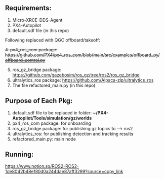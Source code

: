 ## Requirements:

1. Micro-XRCE-DDS-Agent
2. PX4-Autopilot
3. default.sdf file (in this repo)

Following replaced with QGC offboard/takeoff:

<strike> 4. px4_ros_com package: https://github.com/PX4/px4_ros_com/blob/main/src/examples/offboard_py/offboard_control.py </strike>

5. ros_gz_bridge package: https://github.com/gazebosim/ros_gz/tree/ros2/ros_gz_bridge
6. ultralytics_ros package: https://github.com/Alpaca-zip/ultralytics_ros
7. The file refactored_main.py (in this repo)


## Purpose of Each Pkg:

1. default.sdf file to be replaced in folder:  <b> ~/PX4-Autopilot/Tools/simulation/gz/worlds </b>
2. px4_ros_com package: for onboarding <br>
3. ros_gz_bridge package: for publishing gz topics to --> ros2 <br>
6. ultralytics_ros: for publishing detection and tracking results <br>
7. refactored_main.py: main node

## Running:

https://www.notion.so/ROS2-ROS2-1de8042b48ef80d0a244dae87aff3299?source=copy_link
